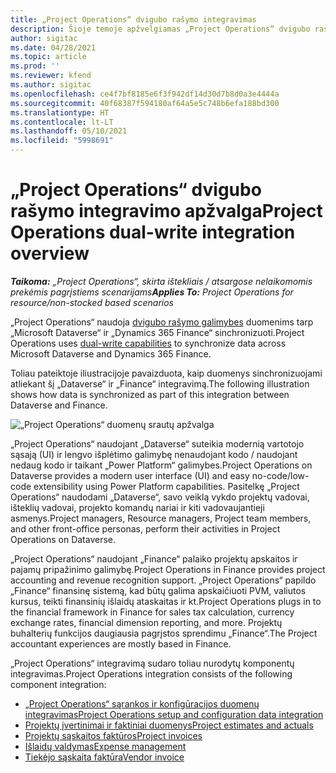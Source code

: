 ```yaml
---
title: „Project Operations“ dvigubo rašymo integravimas
description: Šioje temoje apžvelgiamas „Project Operations“ dvigubo rašymo integravimas.
author: sigitac
ms.date: 04/28/2021
ms.topic: article
ms.prod: ''
ms.reviewer: kfend
ms.author: sigitac
ms.openlocfilehash: ce4f7bf8185e6f3f942df14d30d7b8d0a3e4444a
ms.sourcegitcommit: 40f68387f594180af64a5e5c748b6efa188bd300
ms.translationtype: HT
ms.contentlocale: lt-LT
ms.lasthandoff: 05/10/2021
ms.locfileid: "5998691"
---
```

# <a name="project-operations-dual-write-integration-overview"></a><span data-ttu-id="68707-103">„Project Operations“ dvigubo rašymo integravimo apžvalga</span><span class="sxs-lookup"><span data-stu-id="68707-103">Project Operations dual-write integration overview</span></span>

<span data-ttu-id="68707-104">_**Taikoma:** „Project Operations“, skirta ištekliais / atsargose nelaikomomis prekėmis pagrįstiems scenarijams_</span><span class="sxs-lookup"><span data-stu-id="68707-104">_**Applies To:** Project Operations for resource/non-stocked based scenarios_</span></span>

<span data-ttu-id="68707-105">„Project Operations“ naudoja [dvigubo rašymo galimybes](/dynamics365/fin-ops-core/dev-itpro/data-entities/dual-write/dual-write-home-page) duomenims tarp „Microsoft Dataverse“ ir „Dynamics 365 Finance“ sinchronizuoti.</span><span class="sxs-lookup"><span data-stu-id="68707-105">Project Operations uses [dual-write capabilities](/dynamics365/fin-ops-core/dev-itpro/data-entities/dual-write/dual-write-home-page) to synchronize data across Microsoft Dataverse and Dynamics 365 Finance.</span></span>

<span data-ttu-id="68707-106">Toliau pateiktoje iliustracijoje pavaizduota, kaip duomenys sinchronizuojami atliekant šį „Dataverse“ ir „Finance“ integravimą.</span><span class="sxs-lookup"><span data-stu-id="68707-106">The following illustration shows how data is synchronized as part of this integration between Dataverse and Finance.</span></span>

![„Project Operations“ duomenų srautų apžvalga](./media/ProjectOperationsFlows.jpg)

<span data-ttu-id="68707-108">„Project Operations“ naudojant „Dataverse“ suteikia modernią vartotojo sąsają (UI) ir lengvo išplėtimo galimybę nenaudojant kodo / naudojant nedaug kodo ir taikant „Power Platform“ galimybes.</span><span class="sxs-lookup"><span data-stu-id="68707-108">Project Operations on Dataverse provides a modern user interface (UI) and easy no-code/low-code extensibility using Power Platform capabilities.</span></span> <span data-ttu-id="68707-109">Pasitelkę „Project Operations“ naudodami „Dataverse“, savo veiklą vykdo projektų vadovai, išteklių vadovai, projekto komandų nariai ir kiti vadovaujantieji asmenys.</span><span class="sxs-lookup"><span data-stu-id="68707-109">Project managers, Resource managers, Project team members, and other front-office personas, perform their activities in Project Operations on Dataverse.</span></span>

<span data-ttu-id="68707-110">„Project Operations“ naudojant „Finance“ palaiko projektų apskaitos ir pajamų pripažinimo galimybę.</span><span class="sxs-lookup"><span data-stu-id="68707-110">Project Operations in Finance provides project accounting and revenue recognition support.</span></span> <span data-ttu-id="68707-111">„Project Operations“ papildo „Finance“ finansinę sistemą, kad būtų galima apskaičiuoti PVM, valiutos kursus, teikti finansinių išlaidų ataskaitas ir kt.</span><span class="sxs-lookup"><span data-stu-id="68707-111">Project Operations plugs in to the financial framework in Finance for sales tax calculation, currency exchange rates, financial dimension reporting, and more.</span></span> <span data-ttu-id="68707-112">Projektų buhalterių funkcijos daugiausia pagrįstos sprendimu „Finance“.</span><span class="sxs-lookup"><span data-stu-id="68707-112">The Project accountant experiences are mostly based in Finance.</span></span>

<span data-ttu-id="68707-113">„Project Operations“ integravimą sudaro toliau nurodytų komponentų integravimas.</span><span class="sxs-lookup"><span data-stu-id="68707-113">Project Operations integration consists of the following component integration:</span></span>


- [<span data-ttu-id="68707-114">„Project Operations“ sąrankos ir konfigūracijos duomenų integravimas</span><span class="sxs-lookup"><span data-stu-id="68707-114">Project Operations setup and configuration data integration</span></span>](resource-dual-write-setup-integration.md) 
- [<span data-ttu-id="68707-115">Projektų įvertinimai ir faktiniai duomenys</span><span class="sxs-lookup"><span data-stu-id="68707-115">Project estimates and actuals</span></span>](resource-dual-write-estimates-actuals.md)
- [<span data-ttu-id="68707-116">Projektų sąskaitos faktūros</span><span class="sxs-lookup"><span data-stu-id="68707-116">Project invoices</span></span>](resource-dual-write-project-invoice.md)
- [<span data-ttu-id="68707-117">Išlaidų valdymas</span><span class="sxs-lookup"><span data-stu-id="68707-117">Expense management</span></span>](resource-dual-write-expense.md)
- [<span data-ttu-id="68707-118">Tiekėjo sąskaita faktūra</span><span class="sxs-lookup"><span data-stu-id="68707-118">Vendor invoice</span></span>](resource-dual-write-vendor-invoice.md)
